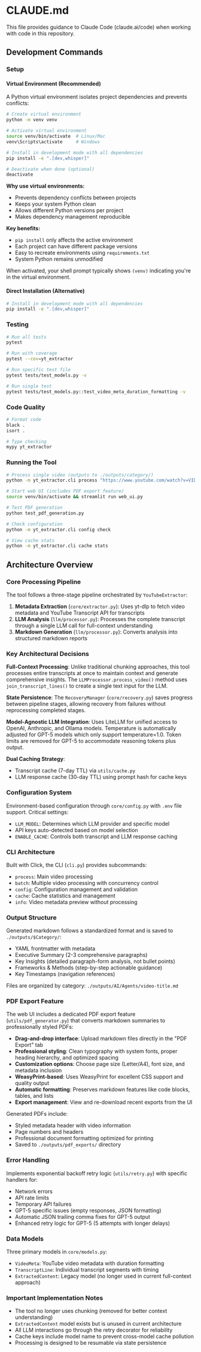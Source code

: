# CLAUDE.md

This file provides guidance to Claude Code (claude.ai/code) when working with code in this repository.

## Development Commands

### Setup

#### Virtual Environment (Recommended)
A Python virtual environment isolates project dependencies and prevents conflicts:

```bash
# Create virtual environment
python -m venv venv

# Activate virtual environment
source venv/bin/activate  # Linux/Mac
venv\Scripts\activate     # Windows

# Install in development mode with all dependencies
pip install -e ".[dev,whisper]"

# Deactivate when done (optional)
deactivate
```

**Why use virtual environments:**
- Prevents dependency conflicts between projects
- Keeps your system Python clean
- Allows different Python versions per project
- Makes dependency management reproducible

**Key benefits:**
- `pip install` only affects the active environment
- Each project can have different package versions
- Easy to recreate environments using `requirements.txt`
- System Python remains unmodified

When activated, your shell prompt typically shows `(venv)` indicating you're in the virtual environment.

#### Direct Installation (Alternative)
```bash
# Install in development mode with all dependencies
pip install -e ".[dev,whisper]"
```

### Testing
```bash
# Run all tests
pytest

# Run with coverage
pytest --cov=yt_extractor

# Run specific test file
pytest tests/test_models.py -v

# Run single test
pytest tests/test_models.py::test_video_meta_duration_formatting -v
```

### Code Quality
```bash
# Format code
black .
isort .

# Type checking
mypy yt_extractor
```

### Running the Tool
```bash
# Process single video (outputs to ./outputs/category/)
python -m yt_extractor.cli process "https://www.youtube.com/watch?v=VIDEO_ID" --output-dir ./outputs --category "AI/Agents"

# Start web UI (includes PDF export feature)
source venv/bin/activate && streamlit run web_ui.py

# Test PDF generation
python test_pdf_generation.py

# Check configuration
python -m yt_extractor.cli config check

# View cache stats
python -m yt_extractor.cli cache stats
```

## Architecture Overview

### Core Processing Pipeline
The tool follows a three-stage pipeline orchestrated by `YouTubeExtractor`:

1. **Metadata Extraction** (`core/extractor.py`): Uses yt-dlp to fetch video metadata and YouTube Transcript API for transcripts
2. **LLM Analysis** (`llm/processor.py`): Processes the complete transcript through a single LLM call for full-context understanding
3. **Markdown Generation** (`llm/processor.py`): Converts analysis into structured markdown reports

### Key Architectural Decisions

**Full-Context Processing**: Unlike traditional chunking approaches, this tool processes entire transcripts at once to maintain context and generate comprehensive insights. The `LLMProcessor.process_video()` method uses `join_transcript_lines()` to create a single text input for the LLM.

**State Persistence**: The `RecoveryManager` (`core/recovery.py`) saves progress between pipeline stages, allowing recovery from failures without reprocessing completed stages.

**Model-Agnostic LLM Integration**: Uses LiteLLM for unified access to OpenAI, Anthropic, and Ollama models. Temperature is automatically adjusted for GPT-5 models which only support temperature=1.0. Token limits are removed for GPT-5 to accommodate reasoning tokens plus output.

**Dual Caching Strategy**: 
- Transcript cache (7-day TTL) via `utils/cache.py`
- LLM response cache (30-day TTL) using prompt hash for cache keys

### Configuration System
Environment-based configuration through `core/config.py` with `.env` file support. Critical settings:
- `LLM_MODEL`: Determines which LLM provider and specific model
- API keys auto-detected based on model selection
- `ENABLE_CACHE`: Controls both transcript and LLM response caching

### CLI Architecture
Built with Click, the CLI (`cli.py`) provides subcommands:
- `process`: Main video processing
- `batch`: Multiple video processing with concurrency control
- `config`: Configuration management and validation
- `cache`: Cache statistics and management
- `info`: Video metadata preview without processing

### Output Structure
Generated markdown follows a standardized format and is saved to `./outputs/$Category/`:
- YAML frontmatter with metadata
- Executive Summary (2-3 comprehensive paragraphs)
- Key Insights (detailed paragraph-form analysis, not bullet points)
- Frameworks & Methods (step-by-step actionable guidance)
- Key Timestamps (navigation references)

Files are organized by category: `./outputs/AI/Agents/video-title.md`

### PDF Export Feature
The web UI includes a dedicated PDF export feature (`utils/pdf_generator.py`) that converts markdown summaries to professionally styled PDFs:
- **Drag-and-drop interface**: Upload markdown files directly in the "PDF Export" tab
- **Professional styling**: Clean typography with system fonts, proper heading hierarchy, and optimized spacing
- **Customization options**: Choose page size (Letter/A4), font size, and metadata inclusion
- **WeasyPrint-based**: Uses WeasyPrint for excellent CSS support and quality output
- **Automatic formatting**: Preserves markdown features like code blocks, tables, and lists
- **Export management**: View and re-download recent exports from the UI

Generated PDFs include:
- Styled metadata header with video information
- Page numbers and headers
- Professional document formatting optimized for printing
- Saved to `./outputs/pdf_exports/` directory

### Error Handling
Implements exponential backoff retry logic (`utils/retry.py`) with specific handlers for:
- Network errors
- API rate limits
- Temporary API failures
- GPT-5 specific issues (empty responses, JSON formatting)
- Automatic JSON trailing comma fixes for GPT-5 output
- Enhanced retry logic for GPT-5 (5 attempts with longer delays)

### Data Models
Three primary models in `core/models.py`:
- `VideoMeta`: YouTube video metadata with duration formatting
- `TranscriptLine`: Individual transcript segments with timing
- `ExtractedContent`: Legacy model (no longer used in current full-context approach)

### Important Implementation Notes
- The tool no longer uses chunking (removed for better context understanding)
- `ExtractedContent` model exists but is unused in current architecture
- All LLM interactions go through the retry decorator for reliability
- Cache keys include model name to prevent cross-model cache pollution
- Processing is designed to be resumable via state persistence